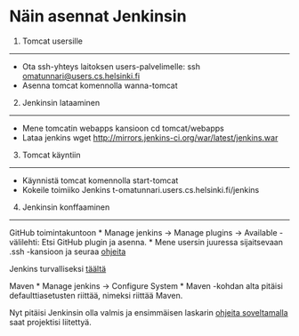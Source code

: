 Näin asennat Jenkinsin
======================

1. Tomcat usersille
-------------------

* Ota ssh-yhteys laitoksen users-palvelimelle:
   	 ssh omatunnari@users.cs.helsinki.fi
* Asenna tomcat komennolla
    wanna-tomcat


2. Jenkinsin lataaminen
-----------------------

* Mene tomcatin webapps kansioon
    cd tomcat/webapps
* Lataa jenkins
    wget http://mirrors.jenkins-ci.org/war/latest/jenkins.war
    
    
3. Tomcat käyntiin
------------------

* Käynnistä tomcat komennolla
    start-tomcat
* Kokeile toimiiko Jenkins
    t-omatunnari.users.cs.helsinki.fi/jenkins
    

4. Jenkinsin konffaaminen
-------------------------

GitHub toimintakuntoon
    * Manage jenkins -> Manage plugins -> Available -välilehti: Etsi GitHub plugin ja asenna.
    * Mene usersin juuressa sijaitsevaan .ssh -kansioon ja seuraa [ohjeita](https://help.github.com/articles/generating-ssh-keys)

Jenkins turvalliseksi [täältä](https://wiki.jenkins-ci.org/display/JENKINS/Standard+Security+Setup)

Maven
    * Manage jenkins -> Configure System
    * Maven -kohdan alta pitäisi defaulttiasetusten riittää, nimeksi riittää Maven.
    
Nyt pitäisi Jenkinsin olla valmis ja ensimmäisen laskarin [ohjeita soveltamalla](https://github.com/mluukkai/ohtu2013/wiki/laskari-1) saat projektisi liitettyä.
